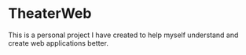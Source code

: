 # TheaterWeb
This is a personal project I have created to help myself understand and create web applications better.
